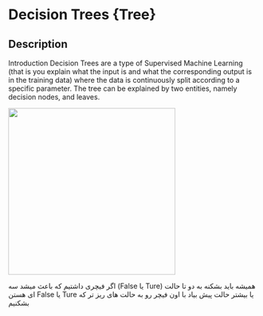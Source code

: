 # Decision Trees {Tree}

## Description

Introduction Decision Trees are a type of Supervised Machine Learning (that is you explain what the input is and what the corresponding output is in the training data) where the data is continuously split according to a specific parameter.
The tree can be explained by two entities, namely decision nodes, and leaves.

<img src="image1.jpg" style="width:3.49193in" />

<span dir="rtl">همیشه باید بشکنه به دو تا حالت (Ture یا False) اگر فیچری داشتیم که باعث میشد سه یا بیشتر حالت پیش بیاد با اون فیچر رو به حالت های ریز تر که Ture یا False ای هستن بشکنیم</span>
